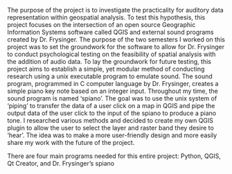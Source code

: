 The purpose of the project is to investigate the practicality for auditory data representation within geospatial analysis. To test this hypothesis, this project focuses on the intersection of an open source Geographic Information Systems software called QGIS and external sound programs created by Dr. Frysinger. The purpose of the two semesters I worked on this project was to set the groundwork for the software to allow for Dr. Frysinger to conduct psychological testing on the feasibility of spatial analysis with the addition of audio data.
To lay the groundwork for future testing, this project aims to establish a simple, yet modular method of conducting research using a unix executable program to emulate sound. The sound program, programmed in C computer language by Dr. Frysinger, creates a simple piano key note based on an integer input. Throughout my time, the sound program is named ‘spiano’. The goal was to use the unix system of ‘piping’ to transfer the data of a user click on a map in QGIS and pipe the output data of the user click to the input of the spiano to produce a piano tone.
I researched various methods and decided to create my own QGIS plugin to allow the user to select the layer and raster band they desire to ‘hear’. The idea was to make a more user-friendly design and more easily share my work with the future of the project.

There are four main programs needed for this entire project: Python, QGIS, Qt Creator, and Dr. Frysinger’s spiano
